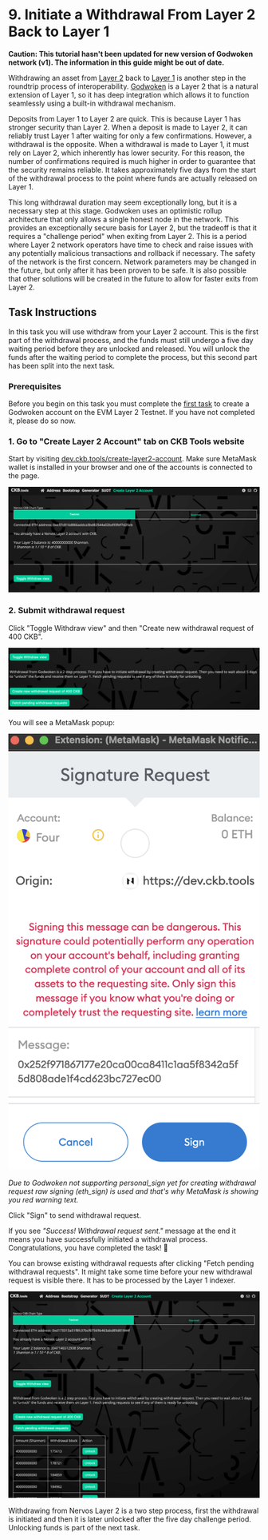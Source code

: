 # 9. Initiate a Withdrawal From Layer 2 Back to Layer 1

**Caution: This tutorial hasn't been updated for new version of Godwoken network (v1). The information in this guide might be out of date.**

Withdrawing an asset from [Layer 2](../concept-explainers/structure.md#layer-1-layer-2) back to [Layer 1](../concept-explainers/structure.md#layer-1--layer-2) is another step in the roundtrip process of interoperability. [Godwoken](../concept-explainers/frameworks.md#godwoken) is a Layer 2 that is a natural extension of Layer 1, so it has deep integration which allows it to function seamlessly using a built-in withdrawal mechanism.

Deposits from Layer 1 to Layer 2 are quick. This is because Layer 1 has stronger security than Layer 2. When a deposit is made to Layer 2, it can reliably trust Layer 1 after waiting for only a few confirmations. However, a withdrawal is the opposite. When a withdrawal is made to Layer 1, it must rely on Layer 2, which inherently has lower security. For this reason, the number of confirmations required is much higher in order to guarantee that the security remains reliable. It takes approximately five days from the start of the withdrawal process to the point where funds are actually released on Layer 1.

This long withdrawal duration may seem exceptionally long, but it is a necessary step at this stage. Godwoken uses an optimistic rollup architecture that only allows a single honest node in the network. This provides an exceptionally secure basis for Layer 2, but the tradeoff is that it requires a "challenge period" when exiting from Layer 2. This is a period where Layer 2 network operators have time to check and raise issues with any potentially malicious transactions and rollback if necessary. The safety of the network is the first concern. Network parameters may be changed in the future, but only after it has been proven to be safe. It is also possible that other solutions will be created in the future to allow for faster exits from Layer 2.

## Task Instructions

In this task you will use withdraw from your Layer 2 account. This is the first part of the withdrawal process, and the funds must still undergo a five day waiting period before they are unlocked and released. You will unlock the funds after the waiting period to complete the process, but this second part has been split into the next task.

### Prerequisites

Before you begin on this task you must complete the [first task](1.create.godwoken.account.md) to create a Godwoken account on the EVM Layer 2 Testnet. If you have not completed it, please do so now.

### 1. Go to "Create Layer 2 Account" tab on CKB Tools website <a href="#1.-go-to-create-layer-2-account-tab-on-ckb-tools-website" id="1.-go-to-create-layer-2-account-tab-on-ckb-tools-website"></a>

Start by visiting [dev.ckb.tools/create-layer2-account](https://dev.ckb.tools/create-layer2-account). Make sure MetaMask wallet is installed in your browser and one of the accounts is connected to the page.

![Create Layer 2 Account tab](<../.gitbook/assets/image (5) (1).png>)

### 2. Submit withdrawal request&#x20;

Click "Toggle Withdraw view" and then "Create new withdrawal request of 400 CKB".

![](<../.gitbook/assets/image (1) (1).png>)

You will see a MetaMask popup:

![](<../.gitbook/assets/image (3) (1).png>)

_Due to Godwoken not supporting personal\_sign yet for creating withdrawal request raw signing (eth\_sign) is used and that's why MetaMask is showing you red warning text._

Click "Sign" to send withdrawal request.

If you see _"Success! Withdrawal request sent."_ message at the end it means you have successfully initiated a withdrawal process. Congratulations, you have completed the task! 👏

You can browse existing withdrawal requests after clicking "Fetch pending withdrawal requests". It might take some time before your new withdrawal request is visible there. It has to be processed by the Layer 1 indexer.

![](<../.gitbook/assets/image (4).png>)

Withdrawing from Nervos Layer 2 is a two step process, first the withdrawal is initiated and then it is later unlocked after the five day challenge period. Unlocking funds is part of the next task.
